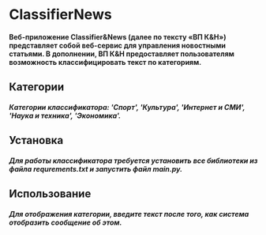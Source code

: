 # ClassifierNews
#### Веб-приложение Classifier&News (далее по тексту «ВП К&Н») представляет собой веб-сервис для управления новостными статьями. В дополнении, ВП К&Н предоставляет пользователям возможность классифицировать текст по категориям.

## Категории
##### Категории классификатора: 'Спорт', 'Культура', 'Интернет и СМИ', 'Наука и техника', 'Экономика'.

## Установка
##### Для работы классификатора требуется установить все библиотеки из файла requrements.txt и запустить файл main.py.

## Использование
##### Для отображения категории, введите текст после того, как система отобразить сообщение об этом.

